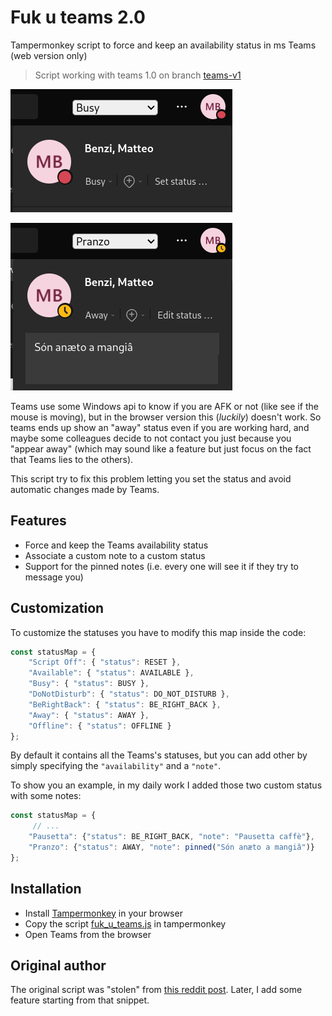 # Fuk u teams 2.0
Tampermonkey script to force and keep an availability status in ms Teams (web version only)

> Script working with teams 1.0 on branch [teams-v1](https://github.com/Bnz-0/fuk-u-teams/tree/teams-v1)

![](busy.png)

![](away_message.png)

Teams use some Windows api to know if you are AFK or not (like see if the mouse is moving), but in the browser version this (_luckily_) doesn't work. So teams ends up show an "away" status even if you are working hard, and maybe some colleagues decide to not contact you just because you "appear away" (which may sound like a feature but just focus on the fact that Teams lies to the others).

This script try to fix this problem letting you set the status and avoid automatic changes made by Teams.

## Features
- Force and keep the Teams availability status
- Associate a custom note to a custom status
- Support for the pinned notes (i.e. every one will see it if they try to message you)

## Customization
To customize the statuses you have to modify this map inside the code:
```js
const statusMap = {
    "Script Off": { "status": RESET },
    "Available": { "status": AVAILABLE },
    "Busy": { "status": BUSY },
    "DoNotDisturb": { "status": DO_NOT_DISTURB },
    "BeRightBack": { "status": BE_RIGHT_BACK },
    "Away": { "status": AWAY },
    "Offline": { "status": OFFLINE }
};
```
By default it contains all the Teams's statuses, but you can add other by simply specifying the `"availability"` and a `"note"`.

To show you an example, in my daily work I added those two custom status with some notes:
```js
const statusMap = {
     // ...
    "Pausetta": {"status": BE_RIGHT_BACK, "note": "Pausetta caffè"},
    "Pranzo": {"status": AWAY, "note": pinned("Són anæto a mangiâ")}
};
```

## Installation
- Install [Tampermonkey](https://www.tampermonkey.net/) in your browser
- Copy the script [fuk_u_teams.js](fuk_u_teams.js) in tampermonkey
- Open Teams from the browser

## Original author
The original script was "stolen" from [this reddit post](https://www.reddit.com/r/MicrosoftTeams/comments/k5w349/script_for_keeping_available_status_perpetually/).
Later, I add some feature starting from that snippet.
